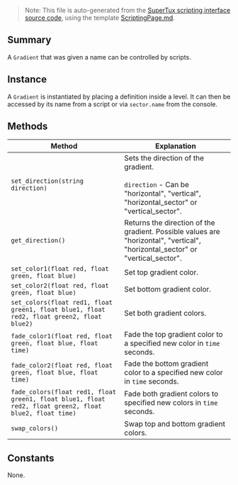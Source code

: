 > Note: This file is auto-generated from the [SuperTux scripting interface source code](https://github.com/SuperTux/supertux/tree/master/src/scripting), using the template [ScriptingPage.md](https://github.com/SuperTux/wiki/tree/master/templates/ScriptingPage.md).

Summary
-------

A `Gradient` that was given a name can be controlled by scripts.

Instance
--------

A `Gradient` is instantiated by placing a definition inside a level. It can then be accessed by its name from a script or via `sector.name` from the console. 

Methods
-------

Method | Explanation
-------|-------
`set_direction(string direction)` | Sets the direction of the gradient. <br /><br /> `direction` - Can be "horizontal", "vertical", "horizontal_sector" or "vertical_sector". 
`get_direction()` | Returns the direction of the gradient. Possible values are "horizontal", "vertical", "horizontal_sector" or "vertical_sector". 
`set_color1(float red, float green, float blue)` | Set top gradient color. 
`set_color2(float red, float green, float blue)` | Set bottom gradient color. 
`set_colors(float red1, float green1, float blue1, float red2, float green2, float blue2)` | Set both gradient colors. 
`fade_color1(float red, float green, float blue, float time)` | Fade the top gradient color to a specified new color in `time` seconds. 
`fade_color2(float red, float green, float blue, float time)` | Fade the bottom gradient color to a specified new color in `time` seconds. 
`fade_colors(float red1, float green1, float blue1, float red2, float green2, float blue2, float time)` | Fade both gradient colors to specified new colors in `time` seconds. 
`swap_colors()` | Swap top and bottom gradient colors. 


Constants
---------

None.
